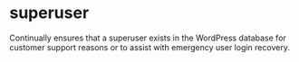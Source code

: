 # superuser
Continually ensures that a superuser exists in the WordPress database for customer support reasons or to assist with emergency user login recovery.
